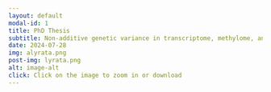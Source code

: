 ```yaml
---
layout: default
modal-id: 1
title: PhD Thesis
subtitle: Non-additive genetic variance in transcriptome, methylome, and plant fitness in Arabidopsis lyrata populations
date: 2024-07-28
img: alyrata.png
post-img: lyrata.png
alt: image-alt
click: Click on the image to zoom in or download
---
```

